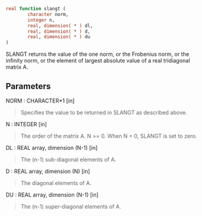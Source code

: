 ```fortran
real function slangt (
        character norm,
        integer n,
        real, dimension( * ) dl,
        real, dimension( * ) d,
        real, dimension( * ) du
)
```

SLANGT  returns the value of the one norm,  or the Frobenius norm, or
the  infinity norm,  or the  element of  largest absolute value  of a
real tridiagonal matrix A.

## Parameters
NORM : CHARACTER\*1 [in]
> Specifies the value to be returned in SLANGT as described
> above.

N : INTEGER [in]
> The order of the matrix A.  N >= 0.  When N = 0, SLANGT is
> set to zero.

DL : REAL array, dimension (N-1) [in]
> The (n-1) sub-diagonal elements of A.

D : REAL array, dimension (N) [in]
> The diagonal elements of A.

DU : REAL array, dimension (N-1) [in]
> The (n-1) super-diagonal elements of A.
